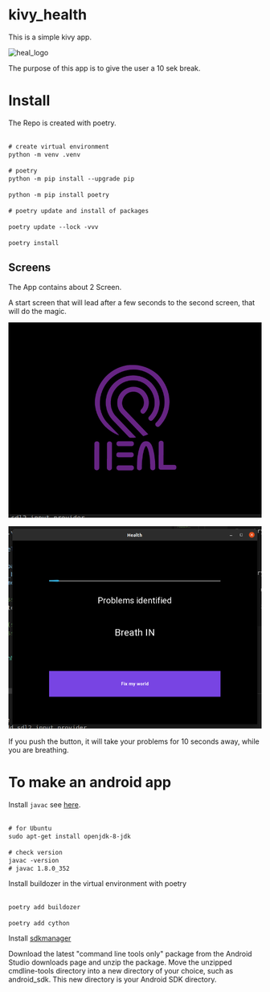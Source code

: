 # kivy_health

This is a simple kivy app.

![heal_logo](./assets/Health_logo_Kreis3.png)


The purpose of this app is to give the user a 10 sek break.


# Install

The Repo is created with poetry.

```dash

# create virtual environment
python -m venv .venv

# poetry
python -m pip install --upgrade pip

python -m pip install poetry

# poetry update and install of packages

poetry update --lock -vvv

poetry install

```

## Screens

The App contains about 2 Screen. 

A start screen that will lead after a few seconds to the second screen, that will do the magic.

![startscreen](./assets/startscreen.png)

![secondscreen](./assets/progress_screen.png)

If you push the button, it will take your problems for 10 seconds away, while you are breathing.




# To make an android app

Install `javac` see [here](https://stackoverflow.com/questions/66853462/how-to-install-javac-on-linux-mint).

```dash

# for Ubuntu
sudo apt-get install openjdk-8-jdk

# check version
javac -version   
# javac 1.8.0_352

```

Install buildozer in the virtual environment with poetry

```dash

poetry add buildozer

poetry add cython

```

Install [sdkmanager](https://developer.android.com/studio/command-line/sdkmanager)


Download the latest "command line tools only" package from the Android Studio downloads page and unzip the package.
Move the unzipped cmdline-tools directory into a new directory of your choice, such as android_sdk. This new directory is your Android SDK directory.





